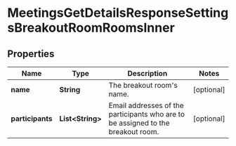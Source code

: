 

# MeetingsGetDetailsResponseSettingsBreakoutRoomRoomsInner


## Properties

| Name | Type | Description | Notes |
|------------ | ------------- | ------------- | -------------|
|**name** | **String** | The breakout room&#39;s name. |  [optional] |
|**participants** | **List&lt;String&gt;** | Email addresses of the participants who are to be assigned to the breakout room. |  [optional] |



